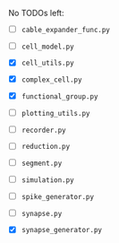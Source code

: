No TODOs left:

- [ ] `cable_expander_func.py`
- [ ] `cell_model.py`
- [x] `cell_utils.py`
- [x] `complex_cell.py`
- [x] `functional_group.py`
- [ ] `plotting_utils.py`
- [ ] `recorder.py`
- [ ] `reduction.py`
- [ ] `segment.py`
- [ ] `simulation.py`
- [ ] `spike_generator.py`
- [ ] `synapse.py`
- [x] `synapse_generator.py`






